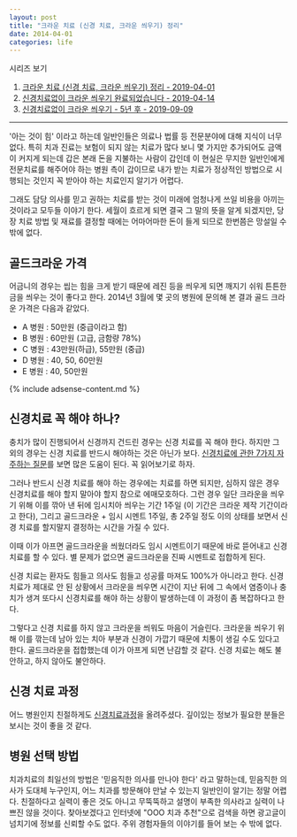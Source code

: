 ```yaml
---
layout: post
title: "크라운 치료 (신경 치료, 크라운 씌우기) 정리"
date: 2014-04-01 
categories: life
---
```


시리즈 보기

1. [크라운 치료 (신경 치료, 크라운 씌우기) 정리 - 2019-04-01](/life/2014/04/01/crown1.html)
1. [신경치료없이 크라운 씌우기 완료되었습니다 - 2019-04-14](/life/2014/04/14/crown2.html)
1. [신경치료없이 크라운 씌우기 - 5년 후 - 2019-09-09](/life/2019/09/09/crown3.html)

---

'아는 것이 힘' 이라고 하는데 일반인들은 의료나 법률 등 전문분야에 대해 지식이 너무 없다. 특히 치과 진료는 보험이 되지 않는 치료가 많다 보니 몇 가지만 추가되어도 금액이 커지게 되는데 갑은 본래 돈을 지불하는 사람이 갑인데 이 현실은 무지한 일반인에게 전문치료를 해주어야 하는 병원 측이 갑이므로 내가 받는 치료가 정상적인 방법으로 시행되는 것인지 꼭 받아야 하는 치료인지 알기가 어렵다.

그래도 담당 의사를 믿고 권하는 치료를 받는 것이 미래에 엄청나게 쓰일 비용을 아끼는 것이라고 모두들 이야기 한다. 세월이 흐르게 되면 결국 그 말의 뜻을 알게 되겠지만, 당장 치료 방법 및 재료를 결정할 때에는 어마어마한 돈이 들게 되므로 한번쯤은 망설일 수 밖에 없다.

## 골드크라운 가격

어금니의 경우는 씹는 힘을 크게 받기 때문에 레진 등을 씌우게 되면 깨지기 쉬워 튼튼한 금을 씌우는 것이 좋다고 한다. 2014년 3월에 몇 곳의 병원에 문의해 본 결과 골드 크라운 가격은 다음과 같았다.

- A 병원 : 50만원 (중급이라고 함)
- B 병원 : 60만원 (고급, 금함량 78%)
- C 병원 : 43만원(하급), 55만원 (중급)
- D 병원 : 40, 50, 60만원
- E 병원 : 40, 50만원

{% include adsense-content.md %}
 
## 신경치료 꼭 해야 하나?

충치가 많이 진행되어서 신경까지 건드린 경우는 신경 치료를 꼭 해야 한다. 하지만 그 외의 경우는 신경 치료를 반드시 해야하는 것은 아닌가 보다. [신경치료에 관한 7가지 자주하는 질문](http://blog.naver.com/PostView.nhn?blogId=ddsyjk&logNo=90174959738)를 보면 많은 도움이 된다. 꼭 읽어보기로 하자.

그러나 반드시 신경 치료를 해야 하는 경우에는 치료를 하면 되지만, 심하지 않은 경우 신경치료를 해야 할지 말아야 할지 참으로 에매모호하다. 그런 경우 일단 크라운을 씌우기 위해 이를 깎아 낸 뒤에 임시치아 씌우는 기간 1주일 (이 기간은 크라운 제작 기간이라고 한다), 그리고 골드크라운 + 임시 시멘트 1주일, 총 2주일 정도 이의 상태를 보면서 신경 치료를 할지말지 결정하는 시간을 가질 수 있다.

이때 이가 아프면 골드크라운을 씌웠더라도 임시 시멘트이기 때문에 바로 뜯어내고 신경 치료를 할 수 있다. 별 문제가 없으면 골드크라운을 진짜 시멘트로 접합하게 된다.

신경 치료는 환자도 힘들고 의사도 힘들고 성공률 마져도 100%가 아니라고 한다. 신경 치료가 제대로 안 된 상황에서 크라운을 씌우면 시간이 지난 뒤에 그 속에서 염증이나 충치가 생겨 또다시 신경치료를 해야 하는 상황이 발생하는데 이 과정이 좀 복잡하다고 한다.

그렇다고 신경 치료를 하지 않고 크라운을 씌워도 마음이 거슬린다. 크라운을 씌우기 위해 이를 깎는데 남아 있는 치아 부분과 신경이 가깝기 때문에 치통이 생길 수도 있다고 한다. 골드크라운을 접합했는데 이가 아프게 되면 난감할 것 같다. 신경 치료는 해도 불안하고, 하지 않아도 불안하다.

## 신경 치료 과정

어느 병원인지 친절하게도 [신경치료과정](http://ddsyjk.blog.me/90153713162)을 올려주셨다. 깊이있는 정보가 필요한 분들은 보시는 것이 좋을 것 같다.

## 병원 선택 방법

치과치료의 최일선의 방법은 '믿음직한 의사를 만나야 한다' 라고 말하는데, 믿음직한 의사가 도대체 누구인지, 어느 치과를 방문해야 만날 수 있는지 일반인이 알기는 정말 어렵다. 친절하다고 실력이 좋은 것도 아니고 무뚝뚝하고 설명이 부족한 의사라고 실력이 나쁘진 않을 것이다. 찾아보겠다고 인터넷에 "OOO 치과 추천"으로 검색을 하면 광고글이 넘치기에 정보를 신뢰할 수도 없다. 주위 경험자들의 이야기를 들어 보는 수 밖에 없다.
